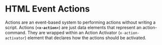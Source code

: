 # HTML Event Actions

Actions are an event-based system to performing actions without writing a script. Actions (**`<x-action>`**) are just data elements that represent an action-command. They are wrapped within an Action Activator (`x-action-activator`) element that declares how the actions should be activated.
